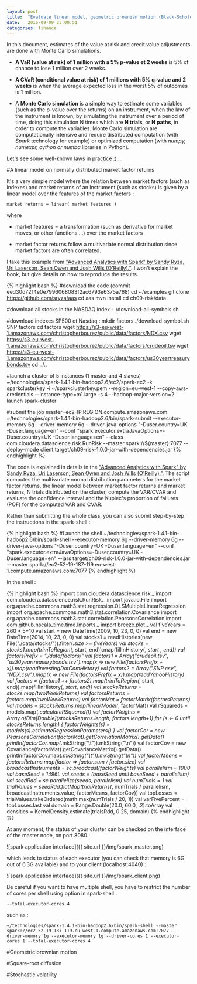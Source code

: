 ```yaml
---
layout: post
title:  "Evaluate linear model, geometric brownian motion (Black-Scholes-Merton model), square-root diffusion, stochastic volatility, with Monte Carlo Simulations for Value at Risk and Credit Value Adjustements"
date:   2015-09-09 23:00:51
categories: finance
---
```


In this document, estimates of the value at risk and credit value adjustments are done with Monte Carlo simulations.

- **A VaR (value at risk) of 1 million with a 5% p-value et 2 weeks** is 5% of chance to lose 1 million over 2 weeks.

- **A CVaR (conditional value at risk) of 1 millions with 5% q-value and 2 weeks** is when the average expected loss in the worst 5% of outcomes is 1 million.

- A **Monte Carlo simulation** is a simple way to estimate some variables (such as the p-value over the returns) on an instrument, when the law of the instrument is known, by simulating the instrument over a period of time, doing this simulation N times which are **N trials**, or **N paths**, in order to compute the variables. Monte Carlo simulation are computationally intensive and require distributed computation (with *Spark* technology for example) or optimized computation (with *numpy, numexpr, cython  or numba* libraries in Python).

Let's see some well-known laws in practice :) ...

#A linear model on normally distributed market factor returns

It's a very simple model where the relation between market factors (such as indexes) and market returns of an instrument (such as stocks) is given by a linear model over the features of the market factors :

    market returns = linear( market features )

where

- market features = a transformation (such as derivative for market moves, or other functions …) over the market factors

- market factor returns follow a  multivariate normal distribution since market factors are often correlated.

I take this example from ["Advanced Analytics with Spark" by Sandy Ryza, Uri Laserson, Sean Owen and Josh Wills (O'Reilly)."](http://shop.oreilly.com/product/0636920035091.do). I won't explain the book, but give details on how to reproduce the results.

{% highlight bash %}
#download the code (commit eed30d7214e0e7996068083f2ac6793e6375a768)
cd ~/examples
git clone https://github.com/sryza/aas
cd aas
mvn install
cd ch09-risk/data

#download all stocks in the NASDAQ index :
./download-all-symbols.sh

#download indexes SP500 et Nasdaq :
mkdir factors
./download-symbol.sh SNP factors
cd factors
wget https://s3-eu-west-1.amazonaws.com/christopherbourez/public/data/factors/NDX.csv
wget https://s3-eu-west-1.amazonaws.com/christopherbourez/public/data/factors/crudeoil.tsv
wget https://s3-eu-west-1.amazonaws.com/christopherbourez/public/data/factors/us30yeartreasurybonds.tsv
cd ../..

#launch a cluster of 5 instances (1 master and 4 slaves)
~/technologies/spark-1.4.1-bin-hadoop2.6/ec2/spark-ec2 -k sparkclusterkey -i ~/sparkclusterkey.pem --region=eu-west-1 --copy-aws-credentials --instance-type=m1.large -s 4 --hadoop-major-version=2 launch spark-cluster

#submit the job
master=ec2-IP.REGION.compute.amazonaws.com
~/technologies/spark-1.4.1-bin-hadoop2.6/bin/spark-submit --executor-memory 6g --driver-memory 6g --driver-java-options "-Duser.country=UK -Duser.language=en" --conf "spark.executor.extraJavaOptions=-Duser.country=UK -Duser.language=en" --class com.cloudera.datascience.risk.RunRisk --master spark://${master}:7077 --deploy-mode client target/ch09-risk-1.0.0-jar-with-dependencies.jar
{% endhighlight %}

The code is explained in details in the ["Advanced Analytics with Spark" by Sandy Ryza, Uri Laserson, Sean Owen and Josh Wills (O'Reilly)."](http://shop.oreilly.com/product/0636920035091.do). The script computes the multivariate normal distribution parameters for the market factor returns, the linear model between market factor returns and market returns, N trials distributed on the cluster, compute the VAR/CVAR and evaluate the confidence interval and the Kupiec's proportion of failures (POF) for the computed VAR and CVAR.


Rather than submitting the whole class, you can also submit step-by-step the instructions in the spark-shell :

{% highlight bash %}
#Launch the shell
~/technologies/spark-1.4.1-bin-hadoop2.6/bin/spark-shell --executor-memory 6g --driver-memory 6g --driver-java-options "-Duser.country=UK -Duser.language=en" --conf "spark.executor.extraJavaOptions=-Duser.country=UK -Duser.language=en" --jars target/ch09-risk-1.0.0-jar-with-dependencies.jar --master spark://ec2-52-19-187-119.eu-west-1.compute.amazonaws.com:7077
{% endhighlight %}

In the shell :

{% highlight bash %}
import com.cloudera.datascience.risk._
import com.cloudera.datascience.risk.RunRisk._
import java.io.File
import org.apache.commons.math3.stat.regression.OLSMultipleLinearRegression
import org.apache.commons.math3.stat.correlation.Covariance
import org.apache.commons.math3.stat.correlation.PearsonsCorrelation
import com.github.nscala_time.time.Imports._
import breeze.plot._
val fiveYears = 260 * 5+10
val start = new DateTime(2009, 10, 23, 0, 0)
val end = new DateTime(2014, 10, 23, 0, 0)
val stocks1 = readHistories(new File("./data/stocks/")).filter(_.size >=
fiveYears)
val stocks = stocks1.map(trimToRegion(_, start, end)).map(fillInHistory(_, start
, end))
val factorsPrefix = "./data/factors/"
val factors1 = Array("crudeoil.tsv", "us30yeartreasurybonds.tsv").map(x => new File(factorsPrefix + x)).map(readInvestingDotComHistory)
val factors2 = Array("SNP.csv", "NDX.csv").map(x => new File(factorsPrefix + x)).map(readYahooHistory)
val factors = (factors1 ++ factors2).map(trimToRegion(_, start, end)).map(fillInHistory(_, start, end))
val stocksReturns = stocks.map(twoWeekReturns)
val factorsReturns = factors.map(twoWeekReturns)
val factorMat = factorMatrix(factorsReturns)
val models = stocksReturns.map(linearModel(_, factorMat))
val rSquareds = models.map(_.calculateRSquared())
val factorWeights = Array.ofDim[Double](stocksReturns.length, factors.length+1)
for (s <- 0 until stocksReturns.length) {
  factorWeights(s) = models(s).estimateRegressionParameters()
}
val factorCor = new PearsonsCorrelation(factorMat).getCorrelationMatrix().getData()
println(factorCor.map(_.mkString("\t")).mkString("\n"))
val factorCov = new Covariance(factorMat).getCovarianceMatrix().getData()
println(factorCov.map(_.mkString("\t")).mkString("\n"))
val factorMeans = factorsReturns.map(factor => factor.sum / factor.size)
val broadcastInstruments = sc.broadcast(factorWeights)
val parallelism = 1000
val baseSeed = 1496L
val seeds = (baseSeed until baseSeed + parallelism)
val seedRdd = sc.parallelize(seeds, parallelism)
val numTrials = 1
val trialValues = seedRdd.flatMap(trialReturns(_, numTrials / parallelism, broadcastInstruments.value, factorMeans, factorCov))
val topLosses = trialValues.takeOrdered(math.max(numTrials / 20, 1))
val varFivePercent = topLosses.last
val domain = Range.Double(20.0, 60.0, .2).toArray
val densities = KernelDensity.estimate(trialsRdd, 0.25, domain)
{% endhighlight %}

At any moment, the status of your cluster can be checked on the interface of the master node, on port 8080 :

![spark application interface]({{ site.url }}/img/spark_master.png)

which leads to status of each executor (you can check that memory is 6G out of 6.3G available) and to your client (localhost:4040) :

![spark application interface]({{ site.url }}/img/spark_client.png)

Be careful if you want to have multiple shell, you have to restrict the number of cores per shell using option in spark-shell :

    --total-executor-cores 4

such as : 

    ~/technologies/spark-1.4.1-bin-hadoop2.6/bin/spark-shell --master spark://ec2-52-19-187-119.eu-west-1.compute.amazonaws.com:7077 --driver-memory 1g --executor-memory 1g --driver-cores 1 --executor-cores 1 --total-executor-cores 4

#Geometric brownian motion

#Square-root diffusion

#Stochastic volatility
